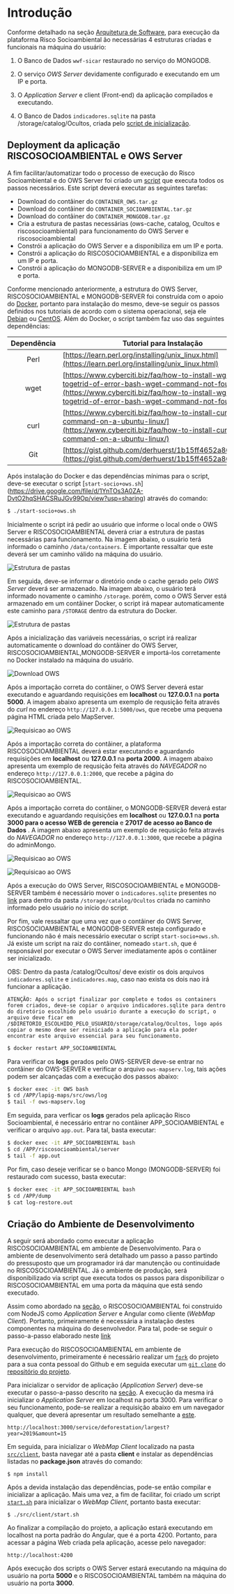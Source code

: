 # Introdução

Conforme detalhado na seção [Arquitetura de Software](/02-arq_geral), para execução da plataforma Risco Socioambiental ão necessárias 4 estruturas criadas e funcionais na máquina do usuário:

1. O Banco de Dados `wwf-sicar` restaurado no serviço do MONGODB.

2. O serviço *OWS Server* devidamente configurado e executando em um IP e porta.

3. O *Application Server* e client (Front-end) da aplicação compilados e executando.

4. O Banco de Dados `indicadores.sqlite` na pasta /storage/catalog/Ocultos, criada pelo [script de inicialização](https://drive.google.com/file/d/1YnTOs3A0ZA-DvtO2hqSHACSRuJGv99Op/view?usp=sharing).


## Deployment da aplicação RISCOSOCIOAMBIENTAL e OWS Server

A fim facilitar/automatizar todo o processo de execução do Risco Socioambiental e do OWS Server foi criado um [script](https://drive.google.com/file/d/1YnTOs3A0ZA-DvtO2hqSHACSRuJGv99Op/view?usp=sharing) que executa todos os passos necessários. Este script deverá executar as seguintes tarefas:

* Download do contâiner do `CONTAINER_OWS.tar.gz` 
* Download do contâiner do `CONTAINER_SOCIOAMBIENTAL.tar.gz`
* Download do contâiner do `CONTAINER_MONGODB.tar.gz`  
* Cria a estrutura de pastas necessárias (ows-cache, catalog, Ocultos e riscosocioambiental) para funcionamento do OWS Server e riscosocioambiental
* Constrói a aplicação do OWS Server e a disponibiliza em um IP e porta.
* Constrói a aplicação do RISCOSOCIOAMBIENTAL e a disponibiliza em um IP e porta.
* Constrói a aplicação do MONGODB-SERVER e a disponibiliza em um IP e porta.

Conforme mencionado anteriormente, a estrutura do OWS Server, RISCOSOCIOAMBIENTAL e MONGODB-SERVER foi construída com o apoio do [Docker](https://www.docker.com/), portanto para instalação do mesmo, deve-se seguir os passos definidos nos tutoriais de acordo com o sistema operacional, seja ele [Debian](https://docs.docker.com/engine/install/debian/) ou [CentOS](https://docs.docker.com/engine/install/centos/). Além do Docker, o script também faz uso das seguintes dependências:

| Dependência | Tutorial para Instalação |
| :------: | ---- |
| Perl | [https://learn.perl.org/installing/unix_linux.html](https://learn.perl.org/installing/unix_linux.html) |
| wget | [https://www.cyberciti.biz/faq/how-to-install-wget-togetrid-of-error-bash-wget-command-not-found/](https://www.cyberciti.biz/faq/how-to-install-wget-togetrid-of-error-bash-wget-command-not-found/) |
| curl | [https://www.cyberciti.biz/faq/how-to-install-curl-command-on-a-ubuntu-linux/](https://www.cyberciti.biz/faq/how-to-install-curl-command-on-a-ubuntu-linux/) |
| Git | [https://gist.github.com/derhuerst/1b15ff4652a867391f03](https://gist.github.com/derhuerst/1b15ff4652a867391f03) |

Após instalação do Docker e das dependências mínimas para o script, deve-se executar o script [`start-socio+ows.sh`]
(https://drive.google.com/file/d/1YnTOs3A0ZA-DvtO2hqSHACSRuJGv99Op/view?usp=sharing) através do comando:

``` sh
$ ./start-socio+ows.sh
```

Inicialmente o script irá pedir ao usuário que informe o local onde o OWS Server e RISCOSOCIOAMBIENTAL deverá criar a estrutura de pastas necessárias para funcionamento. Na imagem abaixo, o usuário terá informado o caminho `/data/containers`. É importante ressaltar que este deverá ser um caminho válido na máquina do usuário.

![Estrutura de pastas](imgs/02/ows-standalone/exec-ows-1.png)

Em seguida, deve-se informar o diretório onde o cache gerado pelo *OWS Server* deverá ser armazenado. Na imagem abaixo, o usuário terá informado novamente o caminho `/storage`. porém, como o OWS Server está armazenado em um contâiner Docker, o script irá mapear automaticamente este caminho para `/STORAGE` dentro da estrutura do Docker.

![Estrutura de pastas](imgs/02/ows-standalone/exec-ows-2.png)

Após a inicialização das variáveis necessárias, o script irá realizar automaticamente o download do contâiner do OWS Server, RISCOSOCIOAMBIENTAL,MONGODB-SERVER e importá-los corretamente no Docker instalado na máquina do usuário.

![Download OWS](imgs/02/ows-standalone/exec-ows-7.png)

Após a importação correta do contâiner, o OWS Server deverá estar executando e aguardando requisições em **localhost** ou **127.0.0.1** na **porta 5000**. A imagem abaixo apresenta um exemplo de requsição feita através do *curl* no endereço `http://127.0.0.1:5000/ows`, que recebe uma pequena página HTML criada pelo MapServer.

![Requisicao ao OWS](imgs/02/ows-standalone/exec-ows-8.png)

Após a importação correta do contâiner, a plataforma RISCOSOCIOAMBIENTAL deverá estar executando e aguardando requisições em **localhost** ou **127.0.0.1** na **porta 2000**. A imagem abaixo apresenta um exemplo de requsição feita através do *NAVEGADOR* no endereço `http://127.0.0.1:2000`, que recebe a página do RISCOSOCIOAMBIENTAL.

![Requisicao ao OWS](imgs/02/ows-standalone/exec-ows-9.png)

Após a importação correta do contâiner, o MONGODB-SERVER deverá estar executando e aguardando requisições em **localhost** ou **127.0.0.1** na **porta 3000 para o acesso WEB de gerencia** e **27017 de acesso ao Banco de Dados**  . A imagem abaixo apresenta um exemplo de requsição feita através do *NAVEGADOR* no endereço `http://127.0.0.1:3000`, que recebe a página do adminMongo.

![Requisicao ao OWS](imgs/02/mongodb/mongo01.png)

![Requisicao ao OWS](imgs/02/mongodb/mongo03.png)

Após a execução do OWS Server, RISCOSOCIOAMBIENTAL e MONGODB-SERVER também é necessário mover o `indicadores.sqlite` presentes no [link](https://drive.google.com/file/d/1Qww9WQ7G1YHZ1ndLEYzrTrcjAklTRP1v/view?usp=sharing) para dentro da pasta `/storage/catalog/Ocultos` criada no caminho informado pelo usuário no início do script.

Por fim, vale ressaltar que uma vez que o contâiner do OWS Server, RISCOSOCIOAMBIENTAL e MONGODB-SERVER esteja configurado e funcionando não é mais necessário executar o script `start-socio+ows.sh`. Já existe um script na raiz do contâiner, nomeado `start.sh`, que é responsável por executar o OWS Server imediatamente após o contâiner ser inicializado.

OBS: Dentro da pasta /catalog/Ocultos/ deve existir os dois arquivos `indicadores.sqlite` e `indicadores.map`, caso nao exista os dois nao irá funcionar a aplicação.

`ATENÇÃO: Após o script finalizar por completo e todos os containers forem criados, deve-se copiar o arquivo indicadores.sqlite para dentro do diretório escolhido pelo usuário durante a execução do script, o arquivo deve ficar em /$DIRETORIO_ESCOLHIDO_PELO_USUARIO/storage/catalog/Ocultos, logo após copiar o mesmo deve ser reiniciado a aplicação para ela poder encontrar este arquivo essencial para seu funcionamento.`

``` sh
$ docker restart APP_SOCIOAMBIENTAL 
```

Para verificar os **logs** gerados pelo OWS-SERVER deve-se entrar no contâiner do OWS-SERVER e verificar o arquivo `ows-mapserv.log`, tais ações podem ser alcançadas com a execução dos passos abaixo:

``` sh
$ docker exec -it OWS bash
$ cd /APP/lapig-maps/src/ows/log
$ tail -f ows-mapserv.log
```

Em seguida, para verficar os **logs** gerados pela aplicação Risco Socioambiental, é necessário entrar no contâiner APP_SOCIOAMBIENTAL e verificar o arquivo `app.out`. Para tal, basta executar:

``` sh
$ docker exec -it APP_SOCIOAMBIENTAL bash
$ cd /APP/riscosocioambiental/server
$ tail -f app.out
```

Por fim, caso deseje verificar se o banco Mongo (MONGODB-SERVER) foi restaurado com sucesso, basta executar:

``` sh
$ docker exec -it APP_SOCIOAMBIENTAL bash
$ cd /APP/dump
$ cat log-restore.out
```

## Criação do Ambiente de Desenvolvimento

A seguir será abordado como executar a aplicação RISCOSOCIOAMBIENTAL em ambiente de Desenvolvimento. Para o ambiente de desenvolvimento será detalhado um passo a passo partindo do pressuposto que um programador irá dar manutenção ou continuidade no RISCOSOCIOAMBIENTAL. Já o ambiente de produção, será disponibilizado via script que executa todos os passos para disponibilizar o RISCOSOCIOAMBIENTAL em uma porta da máquina que está sendo executado.

Assim como abordado na [seção](/02-arq_geral/#arquitetura-de-software), o RISCOSOCIOAMBIENTAL foi construído com NodeJS como *Application Server* e Angular como cliente (*WebMap Client*). Portanto, primeiramente é necessária a instalação destes componentes na máquina do desenvolvedor. Para tal, pode-se seguir o passo-a-passo elaborado neste [link](https://www.tecmint.com/install-angular-cli-on-linux/)

Para execução do RISCOSOCIOAMBIENTAL em ambiente de desenvolvimento, primeiramente é necessário realizar um [`fork`](https://github.com/UNIVALI-LITE/Portugol-Studio/wiki/Fazendo-um-Fork-do-reposit%C3%B3rio) do projeto para a sua conta pessoal do Github e em seguida executar um [`git clone`](https://docs.github.com/pt/free-pro-team@latest/github/creating-cloning-and-archiving-repositories/cloning-a-repository) do [repositório do projeto](https://github.com/lapig-ufg/d-pat).

Para inicializar o servidor de aplicação (*Application Server*) deve-se executar o passo-a-passo descrito na [seção](/02-arq_servidor_de_aplicacao/#servidor-de-aplicacao). A execução da mesma irá inicializar o *Application Server* em localhost na porta 3000. Para verificar o seu funcionamento, pode-se realizar a requisição abaixo em um navegador qualquer, que deverá apresentar um resultado semelhante a [este](https://cerradodpat.org/service/deforestation/largest?year=2019&amount=15).

```
http://localhost:3000/service/deforestation/largest?year=2019&amount=15
```

Em seguida, para inicializar o *WebMap Client* localizado na pasta [`src/client`](https://github.com/lapig-ufg/d-pat/tree/master/src/client), basta navegar até a pasta **client** e instalar as dependências listadas no **package.json** através do comando:

```
$ npm install
```

Após a devida instalação das dependências, pode-se então compilar e inicializar a aplicação. Mais uma vez, a fim de facilitar, foi criado um script [`start.sh`](https://github.com/lapig-ufg/d-pat/blob/master/src/client/start.sh) para inicializar o *WebMap Client*, portanto basta executar:

```
$ ./src/client/start.sh
```

Ao finalizar a compilação do projeto, a aplicação estará executando em localhost na porta padrão do Angular, que é a porta 4200. Portanto, para acessar a página Web criada pela aplicação, acesse pelo navegador:

```
http://localhost:4200
```

Após execução dos scripts o OWS Server estará executando na máquina do usuário na porta **5000** e o RISCOSOCIOAMBIENTAL também na máquina do usuário na porta **3000**.
